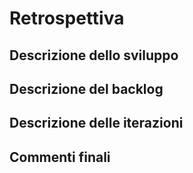 # Retrospettiva

<!--Restrospettiva
(descrizione finale dettagliata dell'andamento
dello sviluppo,
del backlog,
delle iterazioni;
commenti finali)-->

## Descrizione dello sviluppo

## Descrizione del backlog

## Descrizione delle iterazioni

## Commenti finali

